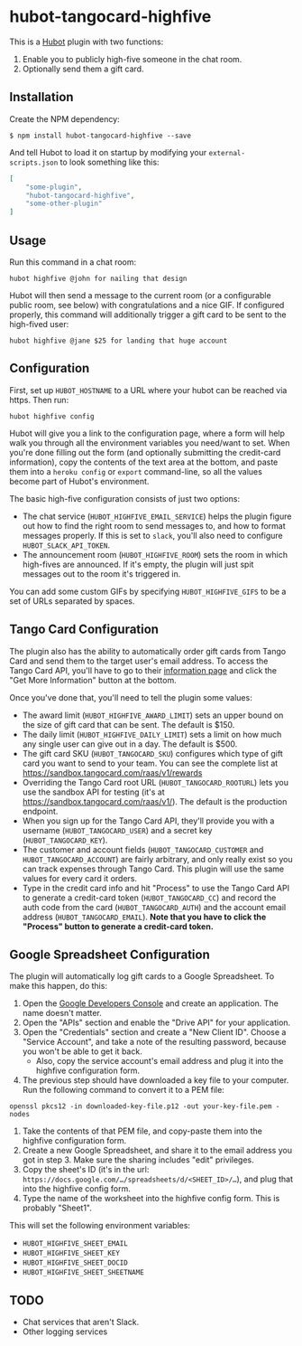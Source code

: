 # hubot-tangocard-highfive

This is a [Hubot](https://hubot.github.com/) plugin with two functions:

1. Enable you to publicly high-five someone in the chat room.
1. Optionally send them a gift card.

## Installation

Create the NPM dependency:

```shell
$ npm install hubot-tangocard-highfive --save
```

And tell Hubot to load it on startup by modifying your `external-scripts.json` to look something like this:

```json
[
    "some-plugin",
    "hubot-tangocard-highfive",
    "some-other-plugin"
]
```

## Usage

Run this command in a chat room:

```
hubot highfive @john for nailing that design
```

Hubot will then send a message to the current room (or a configurable public room, see below) with congratulations and a nice GIF.
If configured properly, this command will additionally trigger a gift card to be sent to the high-fived user:

```
hubot highfive @jane $25 for landing that huge account
```

## Configuration

First, set up `HUBOT_HOSTNAME` to a URL where your hubot can be reached via https. Then run:

```
hubot highfive config
```

Hubot will give you a link to the configuration page, where a form will help walk you through all the environment variables you need/want to set.
When you're done filling out the form (and optionally submitting the credit-card information), copy the contents of the text area at the bottom, and paste them into a `heroku config` or `export` command-line, so all the values become part of Hubot's environment.

The basic high-five configuration consists of just two options:

- The chat service (`HUBOT_HIGHFIVE_EMAIL_SERVICE`) helps the plugin figure out how to find the right room to send messages to, and how to format messages properly. If this is set to `slack`, you'll also need to configure `HUBOT_SLACK_API_TOKEN`.
- The announcement room (`HUBOT_HIGHFIVE_ROOM`)  sets the room in which high-fives are announced. If it's empty, the plugin will just spit messages out to the room it's triggered in.

You can add some custom GIFs by specifying `HUBOT_HIGHFIVE_GIFS` to be a set of URLs separated by spaces.

## Tango Card Configuration

The plugin also has the ability to automatically order gift cards from Tango Card and send them to the target user's email address. To access the Tango Card API, you'll have to go to their [information page](https://www.tangocard.com/giftcardapi) and click the "Get More Information" button at the bottom.

Once you've done that, you'll need to tell the plugin some values:

- The award limit (`HUBOT_HIGHFIVE_AWARD_LIMIT`) sets an upper bound on the size of gift card that can be sent. The default is $150.
- The daily limit (`HUBOT_HIGHFIVE_DAILY_LIMIT`) sets a limit on how much any single user can give out in a day. The default is $500.
- The gift card SKU (`HUBOT_TANGOCARD_SKU`) configures which type of gift card you want to send to your team.  You can see the complete list at https://sandbox.tangocard.com/raas/v1/rewards
- Overriding the Tango Card root URL (`HUBOT_TANGOCARD_ROOTURL`) lets you use the sandbox API for testing (it's at https://sandbox.tangocard.com/raas/v1/). The default is the production endpoint.
- When you sign up for the Tango Card API, they'll provide you with a username (`HUBOT_TANGOCARD_USER`) and a secret key (`HUBOT_TANGOCARD_KEY`).
- The customer and account fields (`HUBOT_TANGOCARD_CUSTOMER` and `HUBOT_TANGOCARD_ACCOUNT`) are fairly arbitrary, and only really exist so you can track expenses through Tango Card. This plugin will use the same values for every card it orders.
- Type in the credit card info and hit "Process" to use the Tango Card API to generate a credit-card token (`HUBOT_TANGOCARD_CC`) and record the auth code from the card (`HUBOT_TANGOCARD_AUTH`) and the account email address (`HUBOT_TANGOCARD_EMAIL`). **Note that you have to click the "Process" button to generate a credit-card token.**

## Google Spreadsheet Configuration

The plugin will automatically log gift cards to a Google Spreadsheet. To make this happen, do this:

1. Open the [Google Developers Console](https://console.developers.google.com/project) and create an application. The name doesn't matter.
1. Open the "APIs" section and enable the "Drive API" for your application.
1. Open the "Credentials" section and create a "New Client ID". Choose a "Service Account", and take a note of the resulting password, because you won't be able to get it back.
    * Also, copy the service account's email address and plug it into the highfive configuration form.
1. The previous step should have downloaded a key file to your computer. Run the following command to convert it to a PEM file:
  ```
  openssl pkcs12 -in downloaded-key-file.p12 -out your-key-file.pem -nodes
  ```
1. Take the contents of that PEM file, and copy-paste them into the highfive configuration form.
1. Create a new Google Spreadsheet, and share it to the email address you got in step 3. Make sure the sharing includes "edit" privileges.
1. Copy the sheet's ID (it's in the url: `https://docs.google.com/…/spreadsheets/d/<SHEET_ID>/…`), and plug that into the highfive config form.
1. Type the name of the worksheet into the highfive config form. This is probably "Sheet1".

This will set the following environment variables:

- `HUBOT_HIGHFIVE_SHEET_EMAIL`
- `HUBOT_HIGHFIVE_SHEET_KEY`
- `HUBOT_HIGHFIVE_SHEET_DOCID`
- `HUBOT_HIGHFIVE_SHEET_SHEETNAME`


## TODO

- Chat services that aren't Slack.
- Other logging services
